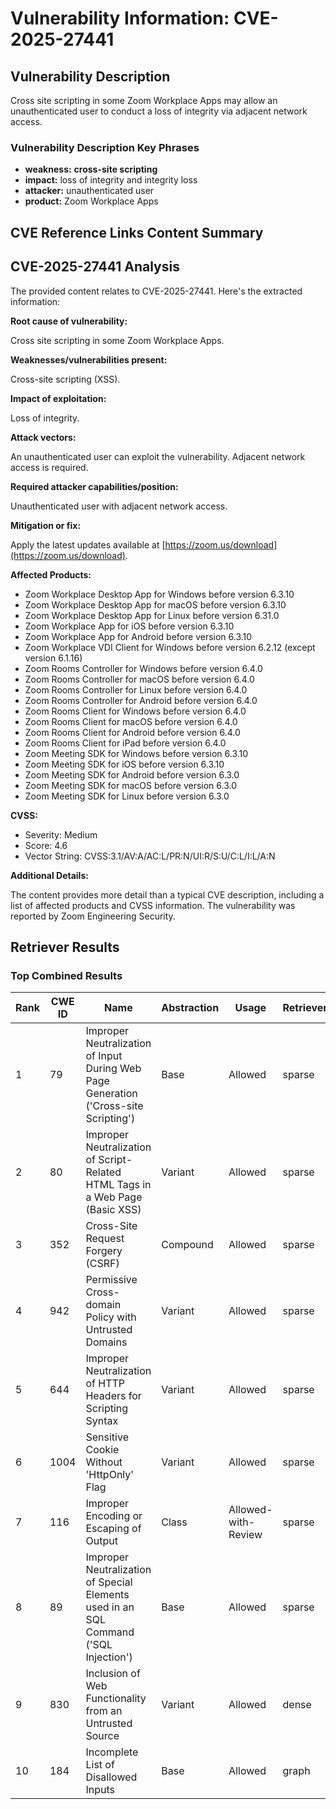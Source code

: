 # Vulnerability Information: CVE-2025-27441

## Vulnerability Description
Cross site scripting in some Zoom Workplace Apps may allow an unauthenticated user to conduct a loss of integrity via adjacent network access.

### Vulnerability Description Key Phrases
- **weakness:** **cross-site scripting**
- **impact:** loss of integrity and integrity loss
- **attacker:** unauthenticated user
- **product:** Zoom Workplace Apps

## CVE Reference Links Content Summary
## CVE-2025-27441 Analysis

The provided content relates to CVE-2025-27441. Here's the extracted information:

**Root cause of vulnerability:**

Cross site scripting in some Zoom Workplace Apps.

**Weaknesses/vulnerabilities present:**

Cross-site scripting (XSS).

**Impact of exploitation:**

Loss of integrity.

**Attack vectors:**

An unauthenticated user can exploit the vulnerability. Adjacent network access is required.

**Required attacker capabilities/position:**

Unauthenticated user with adjacent network access.

**Mitigation or fix:**

Apply the latest updates available at [https://zoom.us/download](https://zoom.us/download).

**Affected Products:**

*   Zoom Workplace Desktop App for Windows before version 6.3.10
*   Zoom Workplace Desktop App for macOS before version 6.3.10
*   Zoom Workplace Desktop App for Linux before version 6.31.0
*   Zoom Workplace App for iOS before version 6.3.10
*   Zoom Workplace App for Android before version 6.3.10
*   Zoom Workplace VDI Client for Windows before version 6.2.12 (except version 6.1.16)
*   Zoom Rooms Controller for Windows before version 6.4.0
*   Zoom Rooms Controller for macOS before version 6.4.0
*   Zoom Rooms Controller for Linux before version 6.4.0
*   Zoom Rooms Controller for Android before version 6.4.0
*   Zoom Rooms Client for Windows before version 6.4.0
*   Zoom Rooms Client for macOS before version 6.4.0
*   Zoom Rooms Client for Android before version 6.4.0
*   Zoom Rooms Client for iPad before version 6.4.0
*   Zoom Meeting SDK for Windows before version 6.3.10
*   Zoom Meeting SDK for iOS before version 6.3.10
*   Zoom Meeting SDK for Android before version 6.3.0
*   Zoom Meeting SDK for macOS before version 6.3.0
*   Zoom Meeting SDK for Linux before version 6.3.0

**CVSS:**

*   Severity: Medium
*   Score: 4.6
*   Vector String: CVSS:3.1/AV:A/AC:L/PR:N/UI:R/S:U/C:L/I:L/A:N

**Additional Details:**

The content provides more detail than a typical CVE description, including a list of affected products and CVSS information. The vulnerability was reported by Zoom Engineering Security.

## Retriever Results

### Top Combined Results

| Rank | CWE ID | Name | Abstraction | Usage  | Retrievers | Individual Scores |
|------|--------|------|-------------|-------|------------|-------------------|
| 1 | 79 | Improper Neutralization of Input During Web Page Generation ('Cross-site Scripting') | Base | Allowed | sparse | 0.172 |
| 2 | 80 | Improper Neutralization of Script-Related HTML Tags in a Web Page (Basic XSS) | Variant | Allowed | sparse | 0.168 |
| 3 | 352 | Cross-Site Request Forgery (CSRF) | Compound | Allowed | sparse | 0.168 |
| 4 | 942 | Permissive Cross-domain Policy with Untrusted Domains | Variant | Allowed | sparse | 0.160 |
| 5 | 644 | Improper Neutralization of HTTP Headers for Scripting Syntax | Variant | Allowed | sparse | 0.151 |
| 6 | 1004 | Sensitive Cookie Without 'HttpOnly' Flag | Variant | Allowed | sparse | 0.147 |
| 7 | 116 | Improper Encoding or Escaping of Output | Class | Allowed-with-Review | sparse | 0.145 |
| 8 | 89 | Improper Neutralization of Special Elements used in an SQL Command ('SQL Injection') | Base | Allowed | sparse | 0.143 |
| 9 | 830 | Inclusion of Web Functionality from an Untrusted Source | Variant | Allowed | dense | 0.603 |
| 10 | 184 | Incomplete List of Disallowed Inputs | Base | Allowed | graph | 0.002 |

